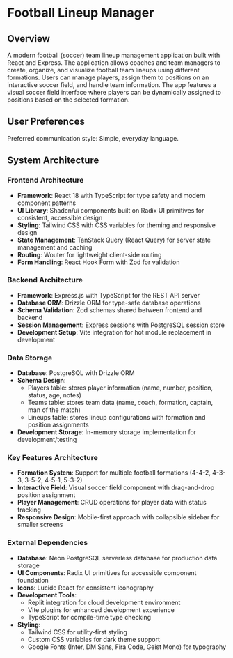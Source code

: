 # Football Lineup Manager

## Overview

A modern football (soccer) team lineup management application built with React and Express. The application allows coaches and team managers to create, organize, and visualize football team lineups using different formations. Users can manage players, assign them to positions on an interactive soccer field, and handle team information. The app features a visual soccer field interface where players can be dynamically assigned to positions based on the selected formation.

## User Preferences

Preferred communication style: Simple, everyday language.

## System Architecture

### Frontend Architecture
- **Framework**: React 18 with TypeScript for type safety and modern component patterns
- **UI Library**: Shadcn/ui components built on Radix UI primitives for consistent, accessible design
- **Styling**: Tailwind CSS with CSS variables for theming and responsive design
- **State Management**: TanStack Query (React Query) for server state management and caching
- **Routing**: Wouter for lightweight client-side routing
- **Form Handling**: React Hook Form with Zod for validation

### Backend Architecture
- **Framework**: Express.js with TypeScript for the REST API server
- **Database ORM**: Drizzle ORM for type-safe database operations
- **Schema Validation**: Zod schemas shared between frontend and backend
- **Session Management**: Express sessions with PostgreSQL session store
- **Development Setup**: Vite integration for hot module replacement in development

### Data Storage
- **Database**: PostgreSQL with Drizzle ORM
- **Schema Design**:
  - Players table: stores player information (name, number, position, status, age, notes)
  - Teams table: stores team data (name, coach, formation, captain, man of the match)
  - Lineups table: stores lineup configurations with formation and position assignments
- **Development Storage**: In-memory storage implementation for development/testing

### Key Features Architecture
- **Formation System**: Support for multiple football formations (4-4-2, 4-3-3, 3-5-2, 4-5-1, 5-3-2)
- **Interactive Field**: Visual soccer field component with drag-and-drop position assignment
- **Player Management**: CRUD operations for player data with status tracking
- **Responsive Design**: Mobile-first approach with collapsible sidebar for smaller screens

### External Dependencies

- **Database**: Neon PostgreSQL serverless database for production data storage
- **UI Components**: Radix UI primitives for accessible component foundation
- **Icons**: Lucide React for consistent iconography
- **Development Tools**: 
  - Replit integration for cloud development environment
  - Vite plugins for enhanced development experience
  - TypeScript for compile-time type checking
- **Styling**: 
  - Tailwind CSS for utility-first styling
  - Custom CSS variables for dark theme support
  - Google Fonts (Inter, DM Sans, Fira Code, Geist Mono) for typography